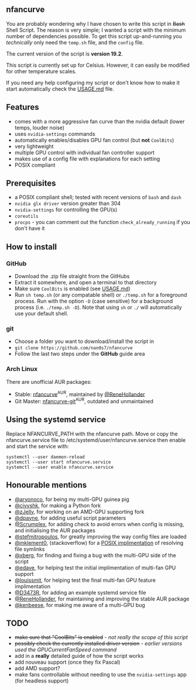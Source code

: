 nfancurve
---------
You are probably wondering why I have chosen to write this script in ~~Bash~~ Shell Script. The reason is very simple; I wanted a script with the minimum number of dependencies possible. To get this script up-and-running you _technically_ only need the `temp.sh` file, and the `config` file.

The current version of the script is **version 19.2**.

This script is currently set up for Celsius. However, it can easily be modified for other temperature scales.

If you need any help configuring my script or don't know how to make it start automatically check the [USAGE.md](USAGE.md) file.

## Features
- comes with a more aggressive fan curve than the nvidia default (lower temps, louder noise)
- uses `nvidia-settings` commands
- automatically enables/disables GPU fan control (but **not** `CoolBits`)
- very lightweight
- multiple GPU control with individual fan controller support
- makes use of a config file with explanations for each setting
- POSIX compliant

## Prerequisites
- a POSIX compliant shell; tested with recent versions of `bash` and `dash`
- `nvidia glx driver` version greater than 304
- `nvidia-settings` for controlling the GPU(s)
- `coreutils`
- `procps` - you can comment out the function `check_already_running` if you don't have it

## How to install
### GitHub
- Download the .zip file straight from the GitHubs
- Extract it somewhere, and open a terminal to that directory
- Make sure `CoolBits` is enabled (see [USAGE.md](USAGE.md))
- Run `sh temp.sh` (or any compatable shell) or `./temp.sh` for a foreground process. Run with the option `-D` (case sensitive) for a background process (i.e. `./temp.sh -D`). Note that using `sh` or `./` will automatically use your default shell.

### git
- Choose a folder you want to download/install the script in
- `git clone https://github.com/nan0s7/nfancurve`
- Follow the last two steps under the **GitHub** guide area

### Arch Linux
There are unofficial AUR packages:
- Stable: [nfancurve](https://aur.archlinux.org/packages/nfancurve/)<sup>AUR</sup>, maintained by [@ReneHollander](https://github.com/ReneHollander)
- Git Master: [nfancurve-git](https://aur.archlinux.org/packages/nfancurve-git/)<sup>AUR</sup>, outdated and unmaintained

## Using the systemd service
Replace NFANCURVE_PATH with the nfancurve path.
Move or copy the nfancurve.service file to /etc/systemd/user/nfancurve.service then enable and start the service with:

    systemctl --user daemon-reload
    systemctl --user start nfancurve.service
    systemctl --user enable nfancurve.service


## Honourable mentions
- [@aryonoco](https://github.com/aryonoco), for being my multi-GPU guinea pig
- [@civyshk](https://github.com/civyshk), for making a Python fork
- [@zJelly](https://github.com/zJelly), for working on an AMD-GPU supporting fork
- [@dpayne](https://github.com/dpayne), for adding useful script parameters
- [@Scrumplex](https://github.com/Scrumplex), for adding check to avoid errors when config is missing, and initialising the AUR packages
- [@stefmitropoulos](https://github.com/stefmitropoulos), for greatly improving the way config files are loaded
- [@mklement0](https://stackoverflow.com/users/45375/mklement0), (stackoverflow) for a [POSIX implimentation](https://stackoverflow.com/questions/29832037/how-to-get-script-directory-in-posix-sh) of resolving file symlinks
- [@xberg](https://github.com/xberg), for finding and fixing a bug with the multi-GPU side of the script
- [@edave](https://github.com/edave), for helping test the initial implimentation of multi-fan GPU support
- [@louissmit](https://github.com/louissmit), for helping test the final multi-fan GPU feature implimentation
- [@D3473R](https://github.com/D3473R), for adding an example systemd service file
- [@ReneHollander](https://github.com/ReneHollander), for maintaining and improving the stable AUR package
- [@kenbeese](https://github.com/kenbeese), for making me aware of a multi-GPU bug

## TODO
- ~~make sure that "CoolBits" is enabled~~ - _not really the scope of this script_
- ~~possibly check the currently installed driver version~~ - _earlier versions used the  GPUCurrentFanSpeed command_
- add in a **really** detailed guide of how the script works
- add nouveau support (once they fix Pascal)
- add AMD support?
- make fans controllable without needing to use the `nvidia-settings` app (for headless support)
